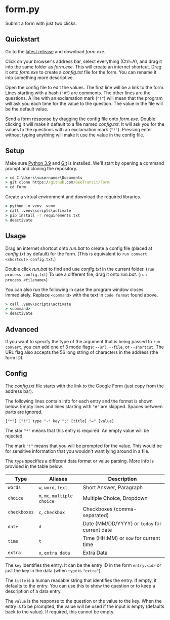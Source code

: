 # form.py

Submit a form with just two clicks.

## Quickstart

Go to the [latest release](https://github.com/GeeTransit/Form/releases) and download *form.exe*.

Click on your browser's address bar, select everything (Ctrl+A), and drag it into the same folder as *form.exe*. This will create an internet shortcut. Drag it onto *form.exe* to create a *config.txt* file for the form. You can rename it into something more descriptive.

Open the config file to edit the values. The first line will be a link to the form. Lines starting with a hash (`"#"`) are comments. The other lines are the questions. A line with an exclamation mark (`"!"`) will mean that the program will ask you each time for the value to the question. The value in the file will be the default value.

Send a form response by dragging the config file onto *form.exe*. Double clicking it will make it default to a file named *config.txt*. It will ask you for the values to the questions with an exclamation mark (`"!"`). Pressing enter without typing anything will make it use the value in the config file.

## Setup

Make sure [Python 3.9](https://www.python.org/downloads/release/python-390/) and [Git](https://git-scm.com/downloads) is installed. We'll start by opening a command prompt and cloning the repository.

```cmd
> cd C:\Users\<username>\Documents
> git clone https://github.com/GeeTransit/Form
> cd Form
```

Create a virtual environment and download the required libraries.

```cmd
> python -m venv .venv
> call .venv\scripts\activate
> pip install -r requirements.txt
> deactivate
```

## Usage

Drag an internet shortcut onto *run.bat* to create a config file (placed at *config.txt* by default) for the form. (This is equivalent to `run convert <shortcut> config.txt`.)

Double click *run.bat* to find and use *config.txt* in the current folder. (`run process config.txt`) To use a different file, drag it onto *run.bat*. (`run process <filename>`)

You can also run the following in case the program window closes immediately. Replace `<command>` with the text in `code format` found above.

```cmd
> call .venv\scripts\activate
> <command>
> deactivate
```

## Advanced

If you want to specify the type of the argument that is being passed to `run convert`, you can add one of 3 mode flags: `--url`, `--file`, or `--shortcut`. The URL flag also accepts the 56 long string of characters in the address (the form ID).

## Config

The *config.txt* file starts with the link to the Google Form (just copy from the address bar).

The following lines contain info for each entry and the format is shown below. Empty lines and lines starting with `"#"` are skipped. Spaces between parts are ignored.

```
["*"] ["!"] type "-" key ";" [title] "=" [value]
```

The star `"*"` means that this entry is required. An empty value will be rejected.

The mark `"!"` means that you will be prompted for the value. This would be for sensitive information that you wouldn't want lying around in a file.

The `type` specifies a different data format or value parsing. More info is provided in the table below.

| Type         | Aliases                      | Description                                   |
|--------------|------------------------------|-----------------------------------------------|
| `words`      | `w`, `word`, `text`          | Short Answer, Paragraph                       |
| `choice`     | `m`, `mc`, `multiple choice` | Multiple Choice, Dropdown                     |
| `checkboxes` | `c`, `checkbox`              | Checkboxes (comma-separated)                  |
| `date`       | `d`                          | Date (MM/DD/YYYY) or `today` for current date |
| `time`       | `t`                          | Time (HH:MM) or `now` for current time        |
| `extra`      | `x`, `extra data`            | Extra Data                                    |

The `key` identifies the entry. It can be the entry ID in the form `entry.<id>` or just the key in the data (when `type` is `"extra"`).

The `title` is a human readable string that identifies the entry. If empty, it defaults to the entry. You can use this to show the question or to keep a description of a data entry.

The `value` is the response to the question or the value to the key. When the entry is to be prompted, the value will be used if the input is empty (defaults back to the value). If required, this cannot be empty.

